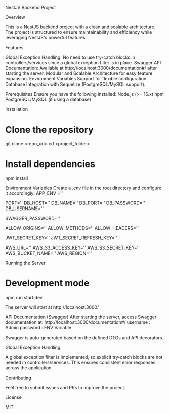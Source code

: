 NestJS Backend Project

Overview

This is a NestJS backend project with a clean and scalable architecture. The project is structured to ensure maintainability and efficiency while leveraging NestJS's powerful features.

Features

Global Exception Handling: No need to use try-catch blocks in controllers/services since a global exception filter is in place.
Swagger API Documentation: Available at http://localhost:3000/documentation#/ after starting the server.
Modular and Scalable Architecture for easy feature expansion.
Environment Variables Support for flexible configuration.
Database Integration with Sequelize (PostgreSQL/MySQL support).

Prerequisites
Ensure you have the following installed:
Node.js (>= 16.x)
npm
PostgreSQL/MySQL (if using a database)

Installation

# Clone the repository

git clone <repo_url>
cd <project_folder>

# Install dependencies

npm install

Environment Variables
Create a .env file in the root directory and configure it accordingly:
APP_ENV =''

PORT=''
DB_HOST=''
DB_NAME=''
DB_PORT=''
DB_PASSWORD=''
DB_USERNAME=''

SWAGGER_PASSWORD=''

ALLOW_ORIGINS=''
ALLOW_METHODS=''
ALLOW_HEADERS=''

JWT_SECRET_KEY=''
JWT_SECRET_REFRESH_KEY=''

AWS_URL=''
AWS_S3_ACCESS_KEY=''
AWS_S3_SECRET_KEY=''
AWS_BUCKET_NAME=''
AWS_REGION=''

Running the Server

# Development mode

npm run start:dev

The server will start at http://localhost:3000/

API Documentation (Swagger)
After starting the server, access Swagger documentation at:
http://localhost:3000/documentation#/
username : Admin
password : ENV Variable

Swagger is auto-generated based on the defined DTOs and API decorators.

Global Exception Handling

A global exception filter is implemented, so explicit try-catch blocks are not needed in controllers/services. This ensures consistent error responses across the application.

Contributing

Feel free to submit issues and PRs to improve the project.

License

MIT

